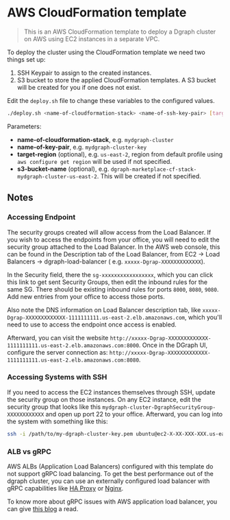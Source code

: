 # **AWS CloudFormation template**

> This is an AWS CloudFormation template to deploy a Dgraph cluster on AWS using EC2 instances in a separate VPC.

To deploy the cluster using the CloudFormation template we need two things set up:

1. SSH Keypair to assign to the created instances.
2. S3 bucket to store the applied CloudFormation templates.  A S3 bucket will be created for you if one does not exist.

Edit the `deploy.sh` file to change these variables to the configured values.

```sh
./deploy.sh <name-of-cloudformation-stack> <name-of-ssh-key-pair> [target-region] [s3-bucket-name]
```

Parameters:

* **name-of-cloudformation-stack**, e.g. `mydgraph-cluster`
* **name-of-key-pair**, e.g. `mydgraph-cluster-key`
* **target-region** (optional), e.g. `us-east-2`, region from default profile using `aws configure get region` will be used if not specified.
* **s3-bucket-name** (optional), e.g. `dgraph-marketplace-cf-stack-mydgraph-cluster-us-east-2`.  This will be created if not specified.


## **Notes**

### **Accessing Endpoint**

The security groups created will allow access from the Load Balancer. If you wish to access the endpoints from your office, you will need to edit the security group attached to the Load Balancer.  In the AWS web console, this can be found in the Description tab of the Load Balancer, from EC2 &rarr; Load Balancers &rarr; dgraph-load-balancer ( e.g. `xxxxx-Dgrap-XXXXXXXXXXXXX`).

In the Security field, there the `sg-xxxxxxxxxxxxxxxxx`, which you can click this link to get sent Security Groups, then edit the inbound rules for the same SG.  There should be existing inbound rules for ports `8000`, `8080`, `9080`.  Add new entries from your office to access those ports.

Also note the DNS information on Load Balancer description tab, like `xxxxx-Dgrap-XXXXXXXXXXXXX-1111111111.us-east-2.elb.amazonaws.com`, which you'll need to use to access the endpoint once access is enabled.  

Afterward, you can visit the website `http://xxxxx-Dgrap-XXXXXXXXXXXXX-1111111111.us-east-2.elb.amazonaws.com:8000`.  Once in the DGraph UI, configure the server connection as: `http://xxxxx-Dgrap-XXXXXXXXXXXXX-1111111111.us-east-2.elb.amazonaws.com:8080`.

### **Accessing Systems with SSH**

If you need to access the EC2 instances themselves through SSH, update the security group on those instances. On any EC2 instance, edit the security group that looks like this `mydgraph-cluster-DgraphSecurityGroup-XXXXXXXXXXXX` and open up port 22 to your office.  Afterward, you can log into the system with something like this:

```bash
ssh -i /path/to/my-dgraph-cluster-key.pem ubuntu@ec2-X-XX-XXX-XXX.us-east-2.compute.amazonaws.com
```

### **ALB vs gRPC**

AWS ALBs (Application Load Balancers) configured with this template do not support gRPC load balancing. To get the best performance out of
the dgraph cluster, you can use an externally configured load balancer with gRPC capabilities like [HA Proxy](https://www.haproxy.com/blog/haproxy-1-9-2-adds-grpc-support/)
or [Nginx](https://www.nginx.com/blog/nginx-1-13-10-grpc/).

To know more about gRPC issues with AWS application load balancer, you can give [this blog](https://rokt.com/engineering_blog/learnings-grpc-aws/) a read.
